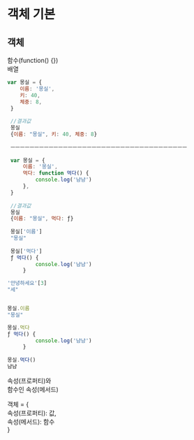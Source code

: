 # 객체 기본

## 객체

함수\(function\(\) {}\)  
배열

```javascript
var 몽실 = {
    이름: '몽실',
    키: 40,
    체중: 8,
 }
 
 //결과값
 몽실
 {이름: "몽실", 키: 40, 체중: 8}
 
 ㅡㅡㅡㅡㅡㅡㅡㅡㅡㅡㅡㅡㅡㅡㅡㅡㅡㅡㅡㅡㅡㅡㅡㅡㅡㅡㅡㅡㅡㅡㅡㅡㅡㅡㅡㅡㅡ
 
 var 몽실 = {
     이름: '몽실',
     먹다: function 먹다() {
         console.log('냠냠')
     },
 }
 
 //결과값
 몽실
 {이름: "몽실", 먹다: ƒ}
 
 몽실['이름']
 "몽실"
 
 몽실['먹다']
 ƒ 먹다() {
         console.log('냠냠')
     }    

'안녕하세요'[3]
"세"


몽실.이름
"몽실"

몽실.먹다
ƒ 먹다() {
         console.log('냠냠')
     }
     
몽실.먹다()
냠냠
```

속성\(프로퍼티\)와  
함수인 속성\(메서드\)

객체 = {  
    속성\(프로퍼티\): 값,  
    속성\(메서드\): 함수  
}



